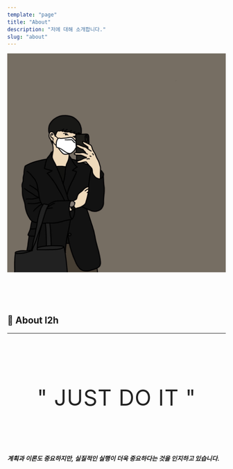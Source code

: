 ```yaml
---
template: "page"
title: "About"
description: "저에 대해 소개합니다."
slug: "about"
---
```



![logo](../images/profile.jpeg)



<br>
<br>
<br>

## 🌃 About l2h
---

<br>
<br>

<div class="title">
  <h1 style=" text-align:center; font-size:50px; text-transform:uppercase; color:#222; letter-spacing:1px; font-weight:400;">
  " JUST DO IT "
  </h1>
</div>

<br>
<br>

<br>


***계획과 이론도 중요하지만, 실질적인 실행이 더욱 중요하다는 것을 인지하고 있습니다.***
